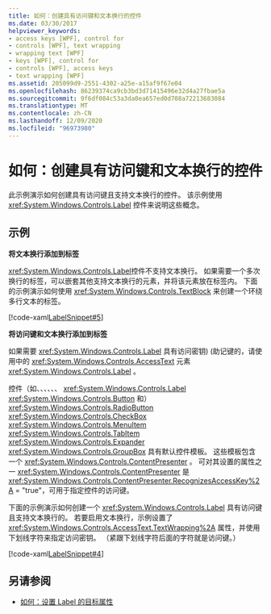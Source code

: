 ```yaml
---
title: 如何：创建具有访问键和文本换行的控件
ms.date: 03/30/2017
helpviewer_keywords:
- access keys [WPF], control for
- controls [WPF], text wrapping
- wrapping text [WPF]
- keys [WPF], control for
- controls [WPF], access keys
- text wrapping [WPF]
ms.assetid: 205099d9-2551-4302-a25e-a15af9f67e04
ms.openlocfilehash: 86239374ca9cb3bd3d71415496e32d4a27fbae5a
ms.sourcegitcommit: 9f6df084c53a3da0ea657ed0d708a72213683084
ms.translationtype: MT
ms.contentlocale: zh-CN
ms.lasthandoff: 12/09/2020
ms.locfileid: "96973980"
---
```

# <a name="how-to-create-a-control-that-has-an-access-key-and-text-wrapping"></a>如何：创建具有访问键和文本换行的控件

此示例演示如何创建具有访问键且支持文本换行的控件。 该示例使用 <xref:System.Windows.Controls.Label> 控件来说明这些概念。  
  
## <a name="example"></a>示例  

 **将文本换行添加到标签**  
  
 <xref:System.Windows.Controls.Label>控件不支持文本换行。 如果需要一个多次换行的标签，可以嵌套其他支持文本换行的元素，并将该元素放在标签内。 下面的示例演示如何使用 <xref:System.Windows.Controls.TextBlock> 来创建一个环绕多行文本的标签。  
  
 [!code-xaml[LabelSnippet#5](~/samples/snippets/csharp/VS_Snippets_Wpf/LabelSnippet/CS/Pane1.xaml#5)]  
  
 **将访问键和文本换行添加到标签**  
  
 如果需要 <xref:System.Windows.Controls.Label> 具有访问密钥)  (助记键的，请使用中的 <xref:System.Windows.Controls.AccessText> 元素 <xref:System.Windows.Controls.Label> 。  
  
 控件（如、、、、、、 <xref:System.Windows.Controls.Label> <xref:System.Windows.Controls.Button> 和） <xref:System.Windows.Controls.RadioButton> <xref:System.Windows.Controls.CheckBox> <xref:System.Windows.Controls.MenuItem> <xref:System.Windows.Controls.TabItem> <xref:System.Windows.Controls.Expander> <xref:System.Windows.Controls.GroupBox> 具有默认控件模板。 这些模板包含一个 <xref:System.Windows.Controls.ContentPresenter> 。 可对其设置的属性之一 <xref:System.Windows.Controls.ContentPresenter> 是 <xref:System.Windows.Controls.ContentPresenter.RecognizesAccessKey%2A> = "true"，可用于指定控件的访问键。  
  
 下面的示例演示如何创建一个 <xref:System.Windows.Controls.Label> 具有访问键且支持文本换行的。 若要启用文本换行，示例设置了 <xref:System.Windows.Controls.AccessText.TextWrapping%2A> 属性，并使用下划线字符来指定访问密钥。 （紧跟下划线字符后面的字符就是访问键。）  
  
 [!code-xaml[LabelSnippet#4](~/samples/snippets/csharp/VS_Snippets_Wpf/LabelSnippet/CS/Pane1.xaml#4)]  
  
## <a name="see-also"></a>另请参阅

- [如何：设置 Label 的目标属性](/previous-versions/dotnet/netframework-3.5/ms752101(v=vs.90))
